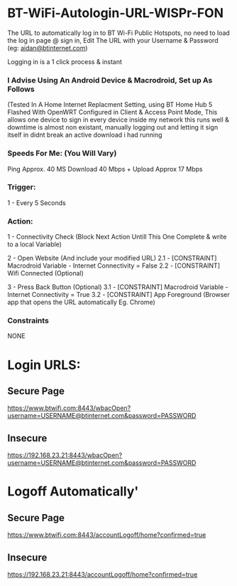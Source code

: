 # BT-WiFi-Autologin-URL-WISPr-FON
The URL to automatically log in to BT Wi-Fi Public Hotspots, no need to load the log in page @ sign in, Edit The URL with your Username &amp; Password (eg: aidan@btinternet.com)

Logging in is a 1 click process & instant

### I Advise Using An Android Device & Macrodroid, Set up As Follows

(Tested In A Home Internet Replacment Setting, using BT Home Hub 5 Flashed With OpenWRT 
Configured in Client & Access Point Mode, This allows one device to sign in every device inside my network
this runs well & downtime is almost non existant, manually logging out and letting it sign itself in 
didnt break an active download i had running

### Speeds For Me: (You Will Vary)
Ping Approx. 40 MS
Download 40 Mbps +
Upload Approx 17 Mbps

### Trigger: 
1 - Every 5 Seconds

### Action:
1 - Connectivity Check (Block Next Action Untill This One Complete & write to a local Variable)

2 - Open Website (And include your modified URL)
2.1 - [CONSTRAINT] Macrodroid Variable - Internet Connectivity = False
2.2 - [CONSTRAINT] Wifi Connected (Optional)

3 - Press Back Button (Optional)
3.1 - [CONSTRAINT] Macrodroid Variable - Internet Connectivity = True
3.2 - [CONSTRAINT] App Foreground (Browser app that opens the URL automatically Eg. Chrome)

### Constraints

NONE


# Login URLS:

## Secure Page
https://www.btwifi.com:8443/wbacOpen?username=USERNAME@btinternet.com&password=PASSWORD

## Insecure
https://192.168.23.21:8443/wbacOpen?username=USERNAME@btinternet.com&password=PASSWORD

# Logoff Automatically'

## Secure Page
https://www.btwifi.com:8443/accountLogoff/home?confirmed=true

## Insecure
https://192.168.23.21:8443/accountLogoff/home?confirmed=true
